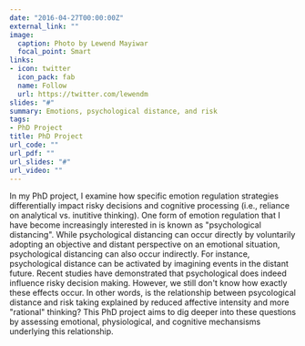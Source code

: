 ```yaml
---
date: "2016-04-27T00:00:00Z"
external_link: ""
image: 
  caption: Photo by Lewend Mayiwar
  focal_point: Smart
links:
- icon: twitter
  icon_pack: fab
  name: Follow
  url: https://twitter.com/lewendm
slides: "#"
summary: Emotions, psychological distance, and risk
tags:
- PhD Project
title: PhD Project
url_code: ""
url_pdf: ""
url_slides: "#"
url_video: ""
---
```


In my PhD project, I examine how specific emotion regulation strategies differentially impact risky decisions and cognitive processing (i.e., reliance on analytical vs. inutitive thinking). One form of emotion regulation that I have become increasingly interested in is known as "psychological distancing". While psychological distancing can occur directly by voluntarily adopting an objective and distant perspective on an emotional situation, psychological distancing can also occur indirectly. For instance, psychological distance can be activated by imagining events in the distant future. Recent studies have demonstrated that psychological does indeed influence risky decision making. However, we still don't know how exactly these effects occur. In other words, is the relationship between psycological distance and risk taking explained by reduced affective intensity and more "rational" thinking? This PhD project aims to dig deeper into these questions by assessing emotional, physiological, and cognitive mechansisms underlying this relationship.
